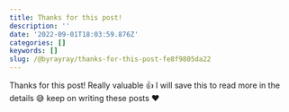 ```yaml
---
title: Thanks for this post!
description: ''
date: '2022-09-01T18:03:59.876Z'
categories: []
keywords: []
slug: /@byrayray/thanks-for-this-post-fe8f9805da22
---
```


Thanks for this post! Really valuable 👍 I will save this to read more in the details 😅 keep on writing these posts ♥️